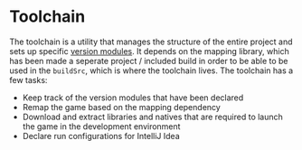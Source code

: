 # Toolchain

The toolchain is a utility that manages the structure of the entire project and
sets up specific [version modules](versions.md). It depends on the mapping
library, which has been made a seperate project / included build in order to be
able to be used in the `buildSrc`, which is where the toolchain lives. The
toolchain has a few tasks:

- Keep track of the version modules that have been declared
- Remap the game based on the mapping dependency
- Download and extract libraries and natives that are required to launch the
  game in the development environment
- Declare run configurations for IntelliJ Idea
